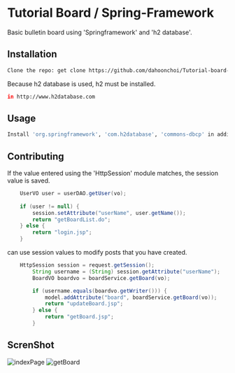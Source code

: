 # Tutorial Board / Spring-Framework

Basic  bulletin board using 'Springframework' and 'h2 database'.

## Installation

```bash
Clone the repo: get clone https://github.com/dahoonchoi/Tutorial-board-Spring-framework.git
```
Because h2 database is used, h2 must be installed.
```bash
in http://www.h2database.com 
```
## Usage

```bash
Install 'org.springframework', 'com.h2database', 'commons-dbcp' in addition to dependencies.
```

## Contributing

If the value entered using the 'HttpSession' module matches, the session value is saved.
```java
	UserVO user = userDAO.getUser(vo);
		
	if (user != null) {
		session.setAttribute("userName", user.getName());
		return "getBoardList.do";
	} else {
		return "login.jsp";
	}
```
can use session values to modify posts that you have created.
```java
	HttpSession session = request.getSession();
		String username = (String) session.getAttribute("userName");
		BoardVO boardvo = boardService.getBoard(vo);

		if (username.equals(boardvo.getWriter())) {
			model.addAttribute("board", boardService.getBoard(vo));
			return "updateBoard.jsp";
		} else {
			return "getBoard.jsp";
		}
```



## ScrenShot
![indexPage](https://user-images.githubusercontent.com/41640324/61532279-4e61e200-aa64-11e9-9cd8-a01bee42f986.PNG)
![getBoard](https://user-images.githubusercontent.com/41640324/61532337-794c3600-aa64-11e9-808b-a34a92992c90.PNG)

